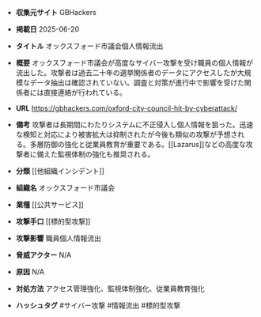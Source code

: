 - **収集元サイト**
GBHackers

- **掲載日**
2025-06-20

- **タイトル**
オックスフォード市議会個人情報流出

- **概要**
オックスフォード市議会が高度なサイバー攻撃を受け職員の個人情報が流出した。攻撃者は過去二十年の選挙関係者のデータにアクセスしたが大規模なデータ抽出は確認されていない。調査と対策が進行中で影響を受けた関係者には直接連絡が行われている。

- **URL**
https://gbhackers.com/oxford-city-council-hit-by-cyberattack/

- **備考**
攻撃者は長期間にわたりシステムに不正侵入し個人情報を狙った。迅速な検知と対応により被害拡大は抑制されたが今後も類似の攻撃が予想される。多層防御の強化と従業員教育が重要である。[[Lazarus]]などの高度な攻撃者に備えた監視体制の強化も推奨される。

- **分類**
[[他組織インシデント]]

- **組織名**
オックスフォード市議会

- **業種**
[[公共サービス]]

- **攻撃手口**
[[標的型攻撃]]

- **攻撃影響**
職員個人情報流出

- **脅威アクター**
N/A

- **原因**
N/A

- **対処方法**
アクセス管理強化、監視体制強化、従業員教育強化

- **ハッシュタグ**
#サイバー攻撃 #情報流出 #標的型攻撃
